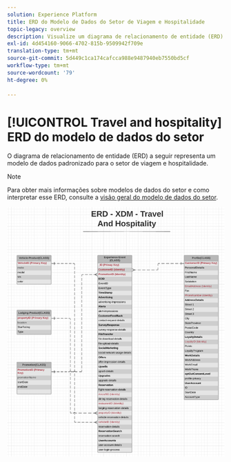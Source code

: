 ```yaml
---
solution: Experience Platform
title: ERD do Modelo de Dados do Setor de Viagem e Hospitalidade
topic-legacy: overview
description: Visualize um diagrama de relacionamento de entidade (ERD) que descreve um modelo de dados padronizado para o setor de viagem e hospitalidade, compatível com o Experience Data Model (XDM) para uso no Adobe Experience Platform.
exl-id: 4d454160-9066-4702-815b-9509942f709e
translation-type: tm+mt
source-git-commit: 5d449c1ca174cafcca988e9487940eb7550bd5cf
workflow-type: tm+mt
source-wordcount: '79'
ht-degree: 0%

---
```


# [!UICONTROL Travel and hospitality] ERD do modelo de dados do setor

O diagrama de relacionamento de entidade (ERD) a seguir representa um modelo de dados padronizado para o setor de viagem e hospitalidade.

>[!NOTE]
>
>Para obter mais informações sobre modelos de dados do setor e como interpretar esse ERD, consulte a [visão geral do modelo de dados do setor](./overview.md).

![](../../images/industries/travel-hospitality.png)
